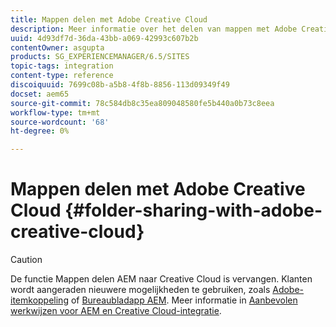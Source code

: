 ```yaml
---
title: Mappen delen met Adobe Creative Cloud
description: Meer informatie over het delen van mappen met Adobe Creative Cloud
uuid: 4d93df7d-36da-43bb-a069-42993c607b2b
contentOwner: asgupta
products: SG_EXPERIENCEMANAGER/6.5/SITES
topic-tags: integration
content-type: reference
discoiquuid: 7699c08b-a5b8-4f8b-8856-113d09349f49
docset: aem65
source-git-commit: 78c584db8c35ea809048580fe5b440a0b73c8eea
workflow-type: tm+mt
source-wordcount: '68'
ht-degree: 0%

---
```



# Mappen delen met Adobe Creative Cloud {#folder-sharing-with-adobe-creative-cloud}

>[!CAUTION]
>
>De functie Mappen delen AEM naar Creative Cloud is vervangen. Klanten wordt aangeraden nieuwere mogelijkheden te gebruiken, zoals [Adobe-itemkoppeling](https://helpx.adobe.com/enterprise/using/adobe-asset-link.html) of [Bureaubladapp AEM](https://experienceleague.adobe.com/docs/experience-manager-desktop-app/using/using.html?lang=en). Meer informatie in [Aanbevolen werkwijzen voor AEM en Creative Cloud-integratie](/help/assets/aem-cc-integration-best-practices.md).

<!-- TBD: This article is removed from TOC and is not published. The functionality does not exist.

Adobe Experience Manager (AEM) Assets lets you share folders containing assets with Adobe Creative Cloud users. For details on how to configure Adobe Marketing Cloud to let you share assets with Adobe Creative Cloud, see [Configuring Assets-Creative Cloud integration](/help/sites-administering/configure-assets-cc-integration.md).

1. In the Assets console, select a folder to share with Creative Cloud.

   ![](assets/chlimage_1-139.png)

1. From the toolbar, click **Share**.

   ![](assets/chlimage_1-140.png)

1. From the list, select the **Adobe Creative Cloud** option.

   ![](assets/chlimage_1-141.png)

1. In the **Creative Cloud Sharing** page, add the user to share the folder with and then click **Save**.

   ![](assets/chlimage_1-142.png)

1. Click **Ok** to close the confirmation message.
1. Log on to Creative Cloud with the credentials of the user you shared the folder with. The shared folder is available in Creative Cloud.
-->
